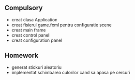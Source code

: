 Compulsory
-
- creat clasa Application
- creat fisierul game.fxml pentru configuratie scene
- creat main frame
- creat control panel
- creat configuration panel

Homework
-
- generat stickuri aleatoriu
- implementat schimbarea culorilor cand sa apasa pe cercuri

